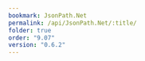 ```yaml
---
bookmark: JsonPath.Net
permalink: /api/JsonPath.Net/:title/
folder: true
order: "9.07"
version: "0.6.2"
---
```

